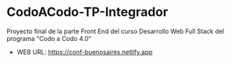 ﻿# CodoACodo-TP-Integrador
Proyecto final de la parte Front End del curso Desarrollo Web Full Stack del programa "Codo a Codo 4.0"

- WEB URL: https://conf-buenosaires.netlify.app
